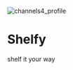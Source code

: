 ![channels4_profile](https://user-images.githubusercontent.com/56643494/192334199-5089ada4-18a5-440c-9253-af7755e5e2bb.jpg)
# Shelfy

shelf it your way
 


